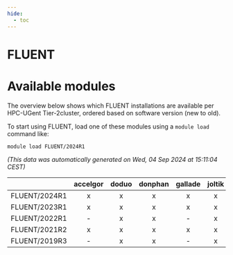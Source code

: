 ```yaml
---
hide:
  - toc
---
```


FLUENT
======

# Available modules


The overview below shows which FLUENT installations are available per HPC-UGent Tier-2cluster, ordered based on software version (new to old).

To start using FLUENT, load one of these modules using a `module load` command like:

```shell
module load FLUENT/2024R1
```

*(This data was automatically generated on Wed, 04 Sep 2024 at 15:11:04 CEST)*  

| |accelgor|doduo|donphan|gallade|joltik|shinx|skitty|
| :---: | :---: | :---: | :---: | :---: | :---: | :---: | :---: |
|FLUENT/2024R1|x|x|x|x|x|-|x|
|FLUENT/2023R1|x|x|x|x|x|-|x|
|FLUENT/2022R1|-|x|x|-|x|-|x|
|FLUENT/2021R2|x|x|x|x|x|-|x|
|FLUENT/2019R3|-|x|x|-|x|-|x|
